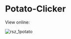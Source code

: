 # Potato-Clicker

View online:


![rsz_1potato](https://user-images.githubusercontent.com/45270133/149036665-d6c1768a-b759-4dbe-95b0-40d21d62ded8.png)
